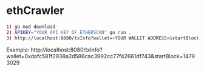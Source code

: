 # ethCrawler
```bash
1) go mod download
2) APIKEY="YOUR API KEY OF ETHERSCAN" go run .
3) http://localhost:8080/txInfo?wallet=<YOUR WALLET ADDRESS>&startBlock=<STARTBLOCK>
```
Example: http://localhost:8080/txInfo?wallet=0xdafc581f2938a2d586cac3992cc77f42661df743&startBlock=14793029
